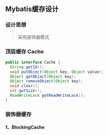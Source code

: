 ## Mybatis缓存设计

### 设计思想

> 采用装饰器模式

### 顶层缓存 Cache

```java
public interface Cache {
  String getId();
  void putObject(Object key, Object value);
  Object getObject(Object key);
  Object removeObject(Object key);
  void clear();
  int getSize();
  ReadWriteLock getReadWriteLock();
}
```

### 装饰器缓存

#### 1、BlockingCache